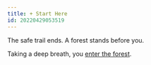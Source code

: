 ```yaml
---
title: + Start Here
id: 20220429053519
---
```

The safe trail ends. A forest stands before you. 

Taking a deep breath, you [enter the forest]([[20220923163129]]).

